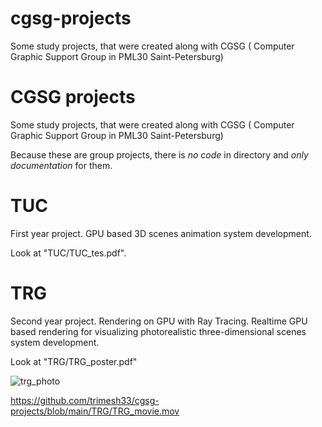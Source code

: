 # cgsg-projects
Some study projects, that were created along with CGSG ( Computer Graphic Support Group in PML30 Saint-Petersburg)
# CGSG projects
Some study projects, that were created along with CGSG ( Computer Graphic Support Group in PML30 Saint-Petersburg)

Because these are group projects, there is *no code* in directory and *only documentation* for them.

# TUC
First year project. GPU based 3D scenes animation system development.

Look at "TUC/TUC_tes.pdf".

# TRG
Second year project. Rendering on GPU with Ray Tracing. Realtime GPU based rendering for visualizing photorealistic three-dimensional scenes system development.

Look at "TRG/TRG_poster.pdf"


![trg_photo](https://user-images.githubusercontent.com/39986899/126084312-f64d4c0a-d431-40a9-801a-fc8daec756aa.jpg)


https://github.com/trimesh33/cgsg-projects/blob/main/TRG/TRG_movie.mov



